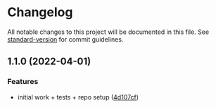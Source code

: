 # Changelog

All notable changes to this project will be documented in this file. See [standard-version](https://github.com/conventional-changelog/standard-version) for commit guidelines.

## 1.1.0 (2022-04-01)

### Features

- initial work + tests + repo setup ([4d107cf](https://github.com/ProductPlan/jest-quarantine/commit/4d107cf4488ac2e4e7b929d263e687ca1986e290))
